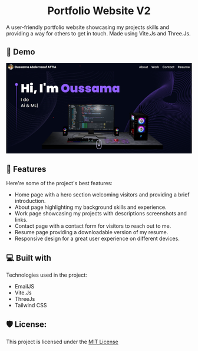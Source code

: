 <h1 align="center" id="title">Portfolio Website V2</h1>

<p id="description">A user-friendly portfolio website showcasing my projects skills and providing a way for others to get in touch. Made using Vite.Js and Three.Js.</p>

<h2>🚀 Demo</h2>
<!-- Whenever the Website is ready -->
<img src="src/images/portfolioBackground.jpg" alt="Portfolio Background" style="display:block; margin:auto; max-width:100%; height:auto;">
  
<h2>🧐 Features</h2>

Here're some of the project's best features:

*   Home page with a hero section welcoming visitors and providing a brief introduction.
*   About page highlighting my background skills and experience.
*   Work page showcasing my projects with descriptions screenshots and links.
*   Contact page with a contact form for visitors to reach out to me.
*   Resume page providing a downloadable version of my resume.
*   Responsive design for a great user experience on different devices.


  
<h2>💻 Built with</h2>

Technologies used in the project:

*   EmailJS
*   Vite.Js
*   ThreeJs
*   Tailwind CSS

<h2>🛡️ License:</h2>

This project is licensed under the [MIT License](LICENSE)
